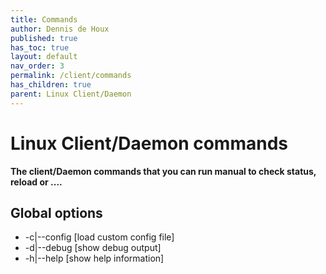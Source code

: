```yaml
---
title: Commands
author: Dennis de Houx
published: true
has_toc: true
layout: default
nav_order: 3
permalink: /client/commands
has_children: true
parent: Linux Client/Daemon
---
```


# Linux Client/Daemon commands

**The client/Daemon commands that you can run manual to check status, reload or ....**

## Global options

- -c|--config <file> [load custom config file]
- -d|--debug [show debug output]
- -h|--help [show help information]
